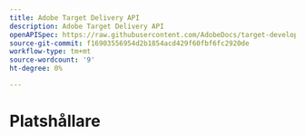 ```yaml
---
title: Adobe Target Delivery API
description: Adobe Target Delivery API
openAPISpec: https://raw.githubusercontent.com/AdobeDocs/target-developers/main/src/delivery-api.json
source-git-commit: f16903556954d2b1854acd429f60fbf6fc2920de
workflow-type: tm+mt
source-wordcount: '9'
ht-degree: 0%

---
```



# Platshållare

<!--

[//]: # (https://developers.adobetarget.com/2f4a900c-143b-48cd-bfab-14a866f1b460)

-->